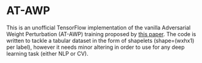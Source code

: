 # AT-AWP
This is an unofficial TensorFlow implementation of the vanilla Adversarial Weight Perturbation (AT-AWP) training proposed by [this paper](https://arxiv.org/abs/2004.05884). The code is written to tackle a tabular dataset in the form of shapelets (shape=(wxhx1) per label), however it needs minor altering in order to use for any deep learning task (either NLP or CV).
